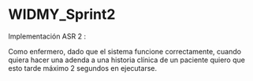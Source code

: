 # WIDMY_Sprint2


Implementación ASR 2 :

Como enfermero, dado que el sistema funcione correctamente, cuando quiera hacer una adenda a una historia clínica de un paciente quiero que esto tarde máximo 2 segundos en ejecutarse. 
